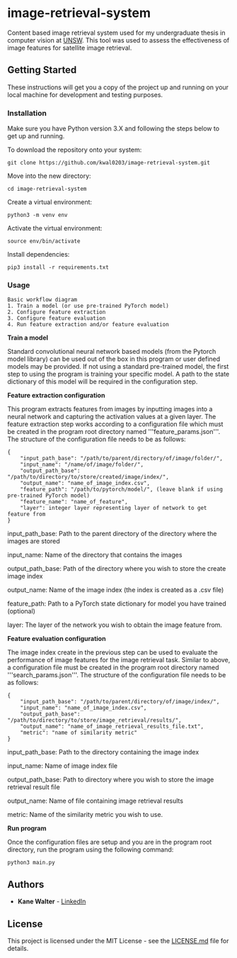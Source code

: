 # image-retrieval-system
Content based image retrieval system used for my undergraduate thesis in computer vision at [UNSW](https://www.engineering.unsw.edu.au/computer-science-engineering/). This tool was used to assess the effectiveness of image features for satellite image retrieval.


## Getting Started

These instructions will get you a copy of the project up and running on your
local machine for development and testing purposes.


### Installation

Make sure you have Python version 3.X and following the steps below to get up and running.

To download the repository onto your system:

```
git clone https://github.com/kwal0203/image-retrieval-system.git
```

Move into the new directory:
```
cd image-retrieval-system
```

Create a virtual environment:
```
python3 -m venv env
```

Activate the virtual environment:
```
source env/bin/activate
```

Install dependencies:
```
pip3 install -r requirements.txt
```


### Usage

```
Basic workflow diagram
1. Train a model (or use pre-trained PyTorch model)
2. Configure feature extraction
3. Configure feature evaluation
4. Run feature extraction and/or feature evaluation
```

**Train a model**

Standard convolutional neural network based models (from the Pytorch model library) can be used out of the box in this program or user defined models may be provided. If not using a standard pre-trained model, the first step to using the program is training your specific model. A path to the state dictionary of this model will be required in the configuration step.

**Feature extraction configuration**

This program extracts features from images by inputting images into a neural network and capturing the activation values at a given layer. The feature extraction step works according to a configuration file which must be created in the program root directory named '''feature_params.json'''. The structure of the configuration file needs to be as follows:

```
{
    "input_path_base": "/path/to/parent/directory/of/image/folder/",
    "input_name": "/name/of/image/folder/",
    "output_path_base": "/path/to/directory/to/store/created/image/index/",
    "output_name": "name_of_image_index.csv",
    "feature_path": "/path/to/pytorch/model/", (leave blank if using pre-trained PyTorch model)
    "feature_name": "name_of_feature",
    "layer": integer layer representing layer of network to get feature from
}
```
input_path_base:  Path to the parent directory of the directory where the images are stored

input_name:       Name of the directory that contains the images

output_path_base: Path of the directory where you wish to store the create image index

output_name:      Name of the image index (the index is created as a .csv file)

feature_path:     Path to a PyTorch state dictionary for model you have trained (optional)

layer:            The layer of the network you wish to obtain the image feature from.


**Feature evaluation configuration**

The image index create in the previous step can be used to evaluate the performance of image features for the image retrieval task. Similar to above, a configuration file must be created in the program root directory named '''search_params.json'''. The structure of the configuration file needs to be as follows:

```
{
    "input_path_base": "/path/to/parent/directory/of/image/index/",
    "input_name": "name_of_image_index.csv",
    "output_path_base": "/path/to/directory/to/store/image_retrieval/results/",
    "output_name": "name_of_image_retrieval_results_file.txt",
    "metric": "name of similarity metric"
}
```
input_path_base:  Path to the directory containing the image index

input_name:       Name of image index file

output_path_base: Path to directory where you wish to store the image retrieval result file

output_name:      Name of file containing image retrieval results

metric:           Name of the similarity metric you wish to use.

**Run program**

Once the configuration files are setup and you are in the program root directory, run the program using the following command:

```
python3 main.py
```

## Authors

* **Kane Walter** - [LinkedIn](https://www.linkedin.com/in/kanewalter/)

## License

This project is licensed under the MIT License - see the [LICENSE.md](LICENSE.md)
file for details.
